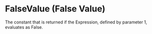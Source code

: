 # FalseValue (False Value)

The constant that is returned if the Expression, defined by parameter 1, evaluates as False.

